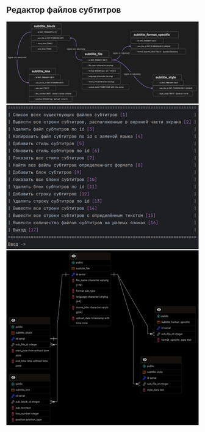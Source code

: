 ## Редактор файлов субтитров
![img_1.png](resources/img/img_1.png)
![img.png](resources/img/img.png)
![img_2.png](resources/img/img_2.png)